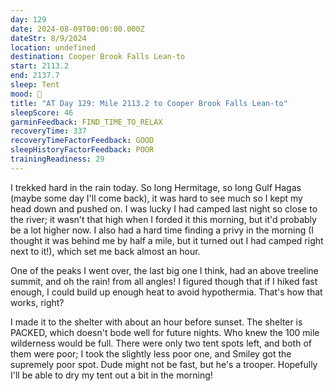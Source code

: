 ```yaml
---
day: 129
date: 2024-08-09T00:00:00.000Z
dateStr: 8/9/2024
location: undefined
destination: Cooper Brook Falls Lean-to
start: 2113.2
end: 2137.7
sleep: Tent
mood: 🙂
title: "AT Day 129: Mile 2113.2 to Cooper Brook Falls Lean-to"
sleepScore: 46
garminFeedback: FIND_TIME_TO_RELAX
recoveryTime: 337
recoveryTimeFactorFeedback: GOOD
sleepHistoryFactorFeedback: POOR
trainingReadiness: 29
---
```

I trekked hard in the rain today. So long Hermitage, so long Gulf Hagas (maybe some day I'll come back), it was hard to see much so I kept my head down and pushed on. I was lucky I had camped last night so close to the river; it wasn't that high when I forded it this morning, but it'd probably be a lot higher now. I also had a hard time finding a privy in the morning (I thought it was behind me by half a mile, but it turned out I had camped right next to it!), which set me back almost an hour.

One of the peaks I went over, the last big one I think, had an above treeline summit, and oh the rain! from all angles! I figured though that if I hiked fast enough, I could build up enough heat to avoid hypothermia. That's how that works, right?

I made it to the shelter with about an hour before sunset. The shelter is PACKED, which doesn't bode well for future nights. Who knew the 100 mile wilderness would be full. There were only two tent spots left, and both of them were poor; I took the slightly less poor one, and Smiley got the supremely poor spot. Dude might not be fast, but he's a trooper. Hopefully I'll be able to dry my tent out a bit in the morning!
